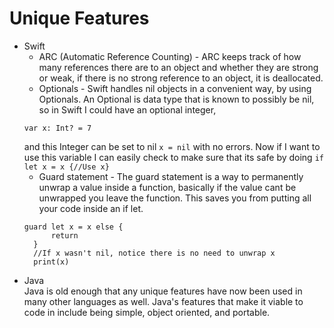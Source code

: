 # Unique Features

* Swift <br>
  * ARC (Automatic Reference Counting) - ARC keeps track of how many references there are to an object and whether they are strong or weak, if there is no strong reference to an object, it is deallocated. 
  * Optionals - Swift handles nil objects in a convenient way, by using Optionals. An Optional is data type that is known to possibly be nil, so in Swift I could have an optional integer,
  ```
  var x: Int? = 7
  ```
  and this Integer can be set to nil ```x = nil``` with no errors. Now if I want to use this variable I can easily check to make sure that its safe by doing ```if let x = x {//Use x}```
  * Guard statement - The guard statement is a way to permanently unwrap a value inside a function, basically if the value cant be unwrapped you leave the function. This saves you from putting all your code inside an if let.
  ```
  guard let x = x else {
        return
    }
    //If x wasn't nil, notice there is no need to unwrap x
    print(x)
    ```
* Java <br>
Java is old enough that any unique features have now been used in many other languages as well. Java's features that make it viable to code in include being simple, object oriented, and portable.
